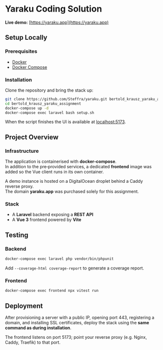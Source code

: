 # Yaraku Coding Solution

**Live demo:** [https://yaraku.app](https://yaraku.app)

## Setup Locally

### Prerequisites

- [Docker](https://docs.docker.com/install)
- [Docker Compose](https://docs.docker.com/compose/install)

### Installation

Clone the repository and bring the stack up:

```bash
git clone https://github.com/Steffra/yaraku.git bertold_krausz_yaraku_assignment
cd bertold_krausz_yaraku_assignment
docker-compose up -d
docker-compose exec laravel bash setup.sh
```
When the script finishes the UI is available at [localhost:5173](http://localhost:5173).

## Project Overview

### Infrastructure

The application is containerised with **docker‑compose**.  
In addition to the pre‑provided services, a dedicated **frontend** image was added so the Vue client runs in its own container.

A demo instance is hosted on a DigitalOcean droplet behind a Caddy reverse proxy.  
The domain **yaraku.app** was purchased solely for this assignment.

### Stack

- A  **Laravel** backend exposing a **REST API**
- A **Vue 3** frontend powered by **Vite**

## Testing

### Backend

```bash
docker-compose exec laravel php vendor/bin/phpunit
```
Add `--coverage-html coverage-report` to generate a coverage report.

### Frontend 
```bash
docker-compose exec frontend npx vitest run
```

## Deployment
After provisioning a server with a public IP, opening port 443, registering a domain, and installing SSL certificates, deploy the stack using the **same command as during installation**.

The frontend listens on port 5173; point your reverse proxy (e.g. Nginx, Caddy, Traefik) to that port.